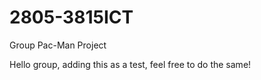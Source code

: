 # 2805-3815ICT
Group Pac-Man Project

Hello group, adding this as a test, feel free to do the same!
